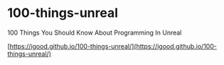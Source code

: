 # 100-things-unreal
100 Things You Should Know About Programming In Unreal

[https://igood.github.io/100-things-unreal/](https://igood.github.io/100-things-unreal/)
